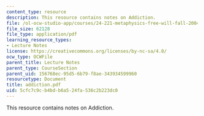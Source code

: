 ```yaml
---
content_type: resource
description: This resource contains notes on Addiction.
file: /ol-ocw-studio-app/courses/24-221-metaphysics-free-will-fall-2004/5cfc7c9cb4bdb6a524fa536c2b223dc0_addiction.pdf
file_size: 62128
file_type: application/pdf
learning_resource_types:
- Lecture Notes
license: https://creativecommons.org/licenses/by-nc-sa/4.0/
ocw_type: OCWFile
parent_title: Lecture Notes
parent_type: CourseSection
parent_uid: 156768ec-95d5-6b79-f8ae-343934599960
resourcetype: Document
title: addiction.pdf
uid: 5cfc7c9c-b4bd-b6a5-24fa-536c2b223dc0
---
```

This resource contains notes on Addiction.